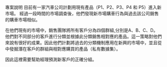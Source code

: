 專案說明
目前有一家汽車公司計劃用現有產品（P1、P2、P3、P4 和 P5）進入新市場。
經過一段時間的市場調查後，他們發現新市場購車行為與過去該公司銷售的購車市場相似。

在他們現有的市場中，銷售團隊將所有客戶分為四個群組,分別是A、B、C、D。他們對不同部分的客戶進行分類並根據此分類銷售相對應的產品。這一策略對他們來說有很好的成果。因此他們計劃將過去的分類機制應用在新興的市場中，並且從中發掘潛在客戶的群組與相對應購買的產品（私有數據集）。

因此這裡需要幫助經理預測新客戶的正確分組。
